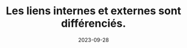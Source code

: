 ---
N: '137'
Rubrique: Liens
title: Les liens internes et externes sont différenciés. 
detail: Les liens internes et externes sont différenciés. 
abstract: 
categories: [" Liens"]
agrege: O4137-E045
opquast: '4 137'
indiceebook: '45'
description: "Règle n° 045"
before: "044"
weight: "045"
after: "046"
actif: '1'
layout: rules
date: 2023-09-28
tags: ["", ""]
objectif: ["", ""]
Meo: [""]
Controle: [""
]
Source: ["Opquast"]
Referentiel: [""]
Steps: ["", ""]
---